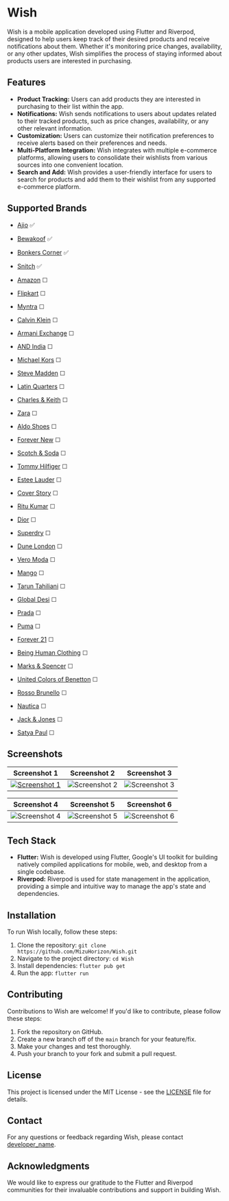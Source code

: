 # Wish

Wish is a mobile application developed using Flutter and Riverpod, designed to help users keep track of their desired products and receive notifications about them. Whether it's monitoring price changes, availability, or any other updates, Wish simplifies the process of staying informed about products users are interested in purchasing.

## Features

- **Product Tracking:** Users can add products they are interested in purchasing to their list within the app.
- **Notifications:** Wish sends notifications to users about updates related to their tracked products, such as price changes, availability, or any other relevant information.
- **Customization:** Users can customize their notification preferences to receive alerts based on their preferences and needs.
- **Multi-Platform Integration:** Wish integrates with multiple e-commerce platforms, allowing users to consolidate their wishlists from various sources into one convenient location.
- **Search and Add:** Wish provides a user-friendly interface for users to search for products and add them to their wishlist from any supported e-commerce platform.


## Supported Brands

- [Ajio](https://www.ajio.com/) ✅
- [Bewakoof](https://www.bewakoof.com/) ✅
- [Bonkers Corner](https://www.bonkerscorner.com/) ✅
- [Snitch](https://www.snitch.co.in/) ✅

- [Amazon](https://www.amazon.com/) ☐
- [Flipkart](https://www.flipkart.com/) ☐
- [Myntra](https://www.myntra.com/) ☐
- [Calvin Klein](https://ro.calvinklein.com) ☐
- [Armani Exchange](https://armaniexchange.in/) ☐
- [AND India](https://www.andindia.com/) ☐
- [Michael Kors](https://www.michaelkors.global/en_IN/sale/view-all/_/N-voun1s) ☐
- [Steve Madden](https://www.stevemadden.in/) ☐
- [Latin Quarters](https://latin-quarters.com/) ☐
- [Charles & Keith](https://www.charleskeith.in/in/curated/spring-summer) ☐
- [Zara](https://www.zara.com/in/) ☐
- [Aldo Shoes](https://www.aldoshoes.in/) ☐
- [Forever New](https://www.forevernew.co.in/) ☐
- [Scotch & Soda](https://scotchandsoda.com/) ☐
- [Tommy Hilfiger](https://tommyhilfiger.nnnow.com/) ☐
- [Estee Lauder](https://www.esteelauder.in/) ☐
- [Cover Story](https://coverstory.co.in/) ☐
- [Ritu Kumar](https://www.ritukumar.com/) ☐
- [Dior](https://www.dior.com/en_int/fashion) ☐
- [Superdry](https://www.superdry.in/) ☐
- [Dune London](https://www.dunelondon.com/rw) ☐
- [Vero Moda](https://www.veromoda.in/) ☐
- [Mango](https://shop.mango.com/in) ☐
- [Tarun Tahiliani](https://taruntahiliani.com) ☐
- [Global Desi](https://www.globaldesi.in) ☐
- [Prada](https://www.prada.com/ww/en.html) ☐
- [Puma](https://in.puma.com/in/en) ☐
- [Forever 21](https://forever21.abfrl.in) ☐
- [Being Human Clothing](https://www.beinghumanclothing.com) ☐
- [Marks & Spencer](https://www.marksandspencer.in/l/women/) ☐
- [United Colors of Benetton](https://in.benetton.com) ☐
- [Rosso Brunello](https://www.rossobrunello.com) ☐
- [Nautica](https://www.nautica.com/mens-t-shirts/) ☐
- [Jack & Jones](https://www.jackjones.in) ☐
- [Satya Paul](https://in.satyapaul.com) ☐



## Screenshots

| Screenshot 1 | Screenshot 2 | Screenshot 3 |
|--------------|--------------|--------------|
| [![Screenshot 1](https://github.com/MizuHorizon/Wish/assets/73778637/ab908c9e-edc4-4965-aaf5-2edb6f7670d9)](https://github.com/MizuHorizon/Wish/assets/73778637/ab908c9e-edc4-4965-aaf5-2edb6f7670d9) | ![Screenshot 2](https://github.com/MizuHorizon/Wish/assets/73778637/e5521f10-f337-4801-bf88-49bbc2dc4c4b) | ![Screenshot 3](https://github.com/MizuHorizon/Wish/assets/73778637/2d199a3d-7452-45a6-8078-918730aaf3d6) |

| Screenshot 4 | Screenshot 5 | Screenshot 6 |
|--------------|--------------|--------------|
| ![Screenshot 4](https://github.com/MizuHorizon/Wish/assets/73778637/ba77a6d8-20f9-43e3-92ac-e2c4f58f1e3f) | ![Screenshot 5](https://github.com/MizuHorizon/Wish/assets/73778637/272322d6-74ed-4b59-8e88-9d41e6d77d65) | ![Screenshot 6](https://github.com/MizuHorizon/Wish/assets/73778637/e1006a9a-8ca9-4ee3-a6ff-457d043602f3) |



## Tech Stack

- **Flutter:** Wish is developed using Flutter, Google's UI toolkit for building natively compiled applications for mobile, web, and desktop from a single codebase.
- **Riverpod:** Riverpod is used for state management in the application, providing a simple and intuitive way to manage the app's state and dependencies.

## Installation

To run Wish locally, follow these steps:

1. Clone the repository: `git clone https://github.com/MizuHorizon/Wish.git`
2. Navigate to the project directory: `cd Wish`
3. Install dependencies: `flutter pub get`
4. Run the app: `flutter run`

## Contributing

Contributions to Wish are welcome! If you'd like to contribute, please follow these steps:

1. Fork the repository on GitHub.
2. Create a new branch off of the `main` branch for your feature/fix.
3. Make your changes and test thoroughly.
4. Push your branch to your fork and submit a pull request.

## License

This project is licensed under the MIT License - see the [LICENSE](LICENSE) file for details.

## Contact

For any questions or feedback regarding Wish, please contact [developer_name](mailto:anshuman9998@gmail.com).

## Acknowledgments

We would like to express our gratitude to the Flutter and Riverpod communities for their invaluable contributions and support in building Wish.

